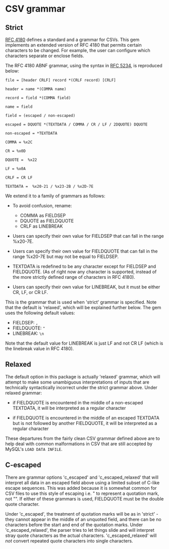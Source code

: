 
# CSV grammar

## Strict

[RFC 4180](https://tools.ietf.org/html/rfc4180) defines a standard and a grammar for CSVs. This gem implements an extended version of RFC 4180 that permits certain characters to be changed. For example, the user can configure which characters separate or enclose fields.

The RFC 4180 ABNF grammar, using the syntax in [RFC 5234](https://tools.ietf.org/html/rfc5234), is reproduced below:

    file = [header CRLF] record *(CRLF record) [CRLF]

    header = name *(COMMA name)

    record = field *(COMMA field)

    name = field

    field = (escaped / non-escaped)

    escaped = DQUOTE *(TEXTDATA / COMMA / CR / LF / 2DQUOTE) DQUOTE

    non-escaped = *TEXTDATA

    COMMA = %x2C

    CR = %x0D

    DQUOTE =  %x22

    LF = %x0A

    CRLF = CR LF

    TEXTDATA =  %x20-21 / %x23-2B / %x2D-7E


We extend it to a family of grammars as follows:

  - To avoid confusion, rename:
    - COMMA as FIELDSEP
    - DQUOTE as FIELDQUOTE
    - CRLF as LINEBREAK

  - Users can specify their own value for FIELDSEP that can fall in the range %x20-7E.

  - Users can specify their own value for FIELDQUOTE that can fall in the range %x20-7E but may not be equal to FIELDSEP.

  - TEXTDATA is redefined to be any character except for FIELDSEP and FIELDQUOTE. (As of right now any character is supported, instead of the more strictly defined range of characters in RFC 4180).

  - Users can specify their own value for LINEBREAK, but it must be either CR, LF, or CR LF.


This is the grammar that is used when 'strict' grammar is specified. Note that the default is 'relaxed', which will be explained further below. The gem uses the following default values:

  - FIELDSEP: `,`
  - FIELDQUOTE: `"`
  - LINEBREAK: `\n`

Note that the default value for LINEBREAK is just LF and not CR LF (which is the linebreak value in RFC 4180).


## Relaxed

The default option in this package is actually 'relaxed' grammar, which will attempt to make some unambiguous interpretations of inputs that are technically syntactically incorrect under the strict grammar above. Under relaxed grammar:

  - if FIELDQUOTE is encountered in the middle of a non-escaped TEXTDATA, it will be interpreted as a regular character

  - if FIELDQUOTE is encountered in the middle of an escaped TEXTDATA but is not followed by another FIELDQUOTE, it will be interpreted as a regular character

These departures from the fairly clean CSV grammar defined above are to help deal with common malformations in CSV that are still accepted by MySQL's `LOAD DATA INFILE`.


## C-escaped

There are grammar options 'c_escaped' and 'c_escaped_relaxed' that will interpret all data in an escaped field above using a limited subset of C-like escape sequences. This was added because it is somewhat common for CSV files to use this style of escaping i.e. \" to represent a quotation mark, not "". If either of these grammars is used, FIELDQUOTE must be the double quote character.

Under 'c_escaped', the treatment of quotation marks will be as in 'strict' - they cannot appear in the middle of an unquoted field, and there can be no characters before the start and end of the quotation marks. Under 'c_escaped_relaxed', the parser tries to let things slide and will interpret stray quote characters as the actual characters. 'c_escaped_relaxed' will _not_ convert repeated quote characters into single characters.
